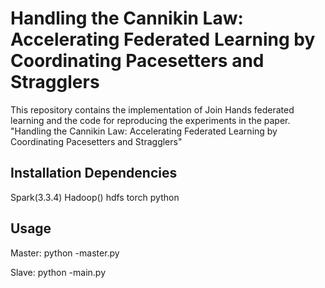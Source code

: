 Handling the Cannikin Law: Accelerating Federated Learning by Coordinating Pacesetters and Stragglers
=
This repository contains the implementation of Join Hands federated learning and the code for reproducing the experiments in the paper. "Handling the Cannikin Law: Accelerating Federated Learning by Coordinating Pacesetters and Stragglers"

Installation
Dependencies
------
Spark(3.3.4)
Hadoop()
hdfs
torch
python

Usage
----
Master: python -master.py

Slave: python -main.py
